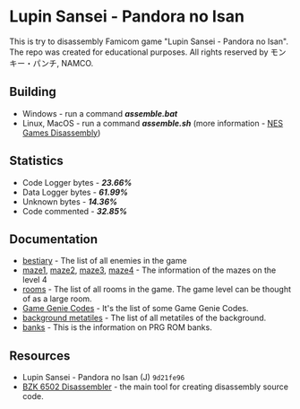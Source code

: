 # Lupin Sansei - Pandora no Isan
This is try to disassembly Famicom game "Lupin Sansei - Pandora no Isan".
The repo was created for educational purposes.
All rights reserved by モンキー・パンチ, NAMCO.
## Building
-  Windows - run a command ***assemble.bat***
-  Linux, MacOS - run a command ***assemble.sh*** (more information - [NES Games Disassembly](https://github.com/cyneprepou4uk/NES-Games-Disassembly))
## Statistics
-  Code Logger bytes - ***23.66%***
-  Data Logger bytes - ***61.99%***
-  Unknown bytes     - ***14.36%***
-  Code commented    - ***32.85%***
## Documentation
-  [bestiary](docs/ru/bestiary.md) - The list of all enemies in the game
-  [maze1](docs/ru/maze1.txt), [maze2](docs/ru/maze2.txt), [maze3](docs/ru/maze3.txt), [maze4](docs/ru/maze4.txt) - The information of the mazes on the level 4
-  [rooms](docs/ru/rooms.md) - The list of all rooms in the game. The game level can be thought of as a large room.
-  [Game Genie Codes](docs/ru/game_genie_codes.md) - It's the list of some Game Genie Codes.
-  [background metatiles](docs/ru/background_metatiles.md) - The list of all metatiles of the background.
-  [banks](docs/ru/banks.md) - This is the information on PRG ROM banks.
## Resources
-  Lupin Sansei - Pandora no Isan (J) `9d21fe96`
-  [BZK 6502 Disassembler](https://github.com/cyneprepou4uk/BZK-6502-Disassembler) - the main tool for creating disassembly source code.